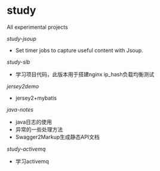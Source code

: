 # study
All experimental projects  

*study-jsoup*
+ Set timer jobs to capture useful content with Jsoup.  

*study-slb*
+ 学习项目代码，此版本用于搭建nginx ip_hash负载均衡测试  

*jersey2demo*
+ jersey2+mybatis  

*java-notes*
+ java日志的使用  
+ 异常的一些处理方法  
+ Swagger2Markup生成静态API文档  

*study-activemq*
+ 学习activemq  